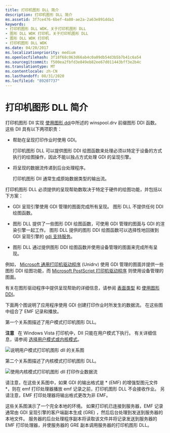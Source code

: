 ```yaml
---
title: 打印机图形 DLL 简介
description: 打印机图形 DLL 简介
ms.assetid: 3f7ce476-6bef-4a80-ae2a-2a63e891dda1
keywords:
- 打印机图形 DLL WDK，关于打印机图形 DLL
- 图形 DLL WDK 打印机，关于打印机图形 DLL
- 图形 DLL WDK 打印机
- 打印机图形 DLL WDK
ms.date: 04/20/2017
ms.localizationpriority: medium
ms.openlocfilehash: 3f18f68c063d66ab4c0a09db54d3b5b7b41c6a54
ms.sourcegitcommit: f500ea2fbfd3e849eb82ee67d011443bff3e2b4c
ms.translationtype: MT
ms.contentlocale: zh-CN
ms.lasthandoff: 08/31/2020
ms.locfileid: "89207737"
---
```

# <a name="introduction-to-printer-graphics-dlls"></a>打印机图形 DLL 简介


打印机图形 Dll 实现 [使用图形 ddi](../display/using-the-graphics-ddi.md)中所述的 winspool.drv 前缀图形 DDI 函数。 这些 Dll 具有以下两项职责：

-   帮助在呈现打印作业时使用 GDI。

    打印机图形 DLL 可以提供图形 DDI 绘图函数来处理必须以特定于设备的方式执行的绘图操作，因此不能以独占方式处理 GDI 的呈现引擎。

-   将呈现的数据流传递到后台处理程序。

    打印机图形 Dll 通常生成原始数据类型的输出流。

打印机图形 DLL 必须提供的呈现帮助数取决于特定于硬件的绘图功能，并包括以下方案：

-   GDI 呈现引擎使用 GDI 管理的图面完成所有呈现。 图形 DLL 不提供任何 DDI 绘图函数。

-   图形 DLL 提供了一些图形 DDI 绘图函数，可使用 GDI 管理的图面与 GDI 的渲染引擎一起工作。 图形 DLL 提供的图形 DDI 绘图函数可以选择性地回拨到 GDI 呈现引擎的 [gdi 支持服务](../display/gdi-support-services.md)。

-   图形 DLL 通过提供图形 DDI 绘图函数并使用设备管理的图面来完成所有呈现。

例如， [Microsoft 通用打印机驱动程序](microsoft-universal-printer-driver.md) (Unidrv) 使用 GDI 管理的图面并提供一些图形 DDI 绘图功能，而 [Microsoft PostScript 打印机驱动程序](microsoft-postscript-printer-driver.md) 则使用设备管理的图面。

有关在图形驱动程序中提供呈现帮助的详细信息，请参阅 [表面类型](../display/surface-types.md) 和 [使用图形 DDI](../display/using-the-graphics-ddi.md)。

下面两个图说明了应用程序使用 GDI 创建打印作业时所发生的数据流。 在这些图中组合了 EMF 记录和播放。

第一个关系图描述了用户模式打印机图形 DLL。

**注意**   在 Windows Vista 打印机中，Dll 只能在用户模式下执行。 有关详细信息，请参阅 [选择用户模式或内核模式](choosing-user-mode-or-kernel-mode.md)。

 

![说明用户模式打印机图形 dll 的关系图](images/usrmdprt.png)

第二个关系图描述了内核模式打印机图形 DLL。

![使用内核模式打印机图形 dll 打印作业数据流](images/gdiprint.png)

请注意，在这些关系图中，如果 GDI 的输出格式是 * (EMF) 的增强型图元文件 *，则在 emf 打印处理器播放 emf 记录之前，打印机图形 DLL 不会接收作业。 另请注意，EMF 打印处理器将输出格式更改为非 EMF。

这些关系图演示了一个完全本地的环境。 如果打印机已连接到服务器，EMF 记录通常由 GDI 呈现引擎的客户端副本生成 (GRE) ，然后后台处理到发送到服务器的本地文件。 服务器的后台处理程序副本将读取该文件并将记录发送到服务器的 EMF 打印处理器，并使服务器的 GRE 副本调用服务器的打印机图形 DLL。

 

